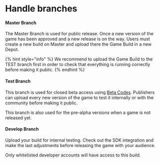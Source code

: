 # Handle branches

#### Master Branch

The Master Branch is used for public release. Once a new version of the game has been approved and a new release is on the way. Users must create a new build on Master and upload there the Game Build in a new Depot.

{% hint style="info" %}
We recommend to upload the Game Build to the TEST branch first in order to check that everything is running correctly before making it public.
{% endhint %}

#### Test Branch

This branch is used for closed beta access using [Beta Codes](../../beta-codes/). Publishers can upload every new version of the game to test it internally or with the community before making it public.

This branch is also used for the pre-alpha versions when a game is not released yet.

#### Develop Branch&#x20;

Upload your build for internal testing. Check out the SDK integration and make the last adjustments before releasing the game with your audience.&#x20;

Only whitelisted developer accounts will have access to this build.
